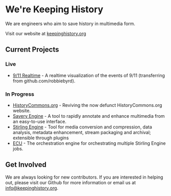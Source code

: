 # We're Keeping History

We are engineers who aim to save history in multimedia form.

Visit our website at [keepinghistory.org](https://keepinghistory.org)

## Current Projects

### Live

- [9/11 Realtime](https://github.com/robbiebyrd/rt911) - A realtime visualization of the events of 9/11 (transferring from github.com/robbiebyrd).

### In Progress

- [HistoryCommons.org](https://github.com/Keeping-History/historycommons) - Reviving the now defunct HistoryCommons.org website.
- [Savery Engine](https://github.com/Keeping-History/savery) - A tool to rapidly annotate and enhance multimedia from an easy-to-use interface.
- [Stirling Engine](https://github.com/Keeping-History/stirling) - Tool for media conversion and compression, data analysis, metadata enhancement, stream packaging and archival; extensible through plugins
- [ECU](https://github.com/Keeping-History/ecu) - The orchestration engine for orchestrating multiple Stirling Engine jobs.

## Get Involved

We are always looking for new contributors. If you are interested in helping out, please visit our Github for more information or email us at [info@keepinghistory.org](mailto:info@keepinghistory.org).
